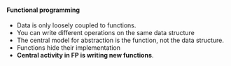 #### Functional programming

 * Data is only loosely coupled to functions.
 * You can write different operations on the same data structure
 * The central model for abstraction is the function, not the data structure. 
 * Functions hide their implementation
 * **Central activity in FP is writing new functions**.
